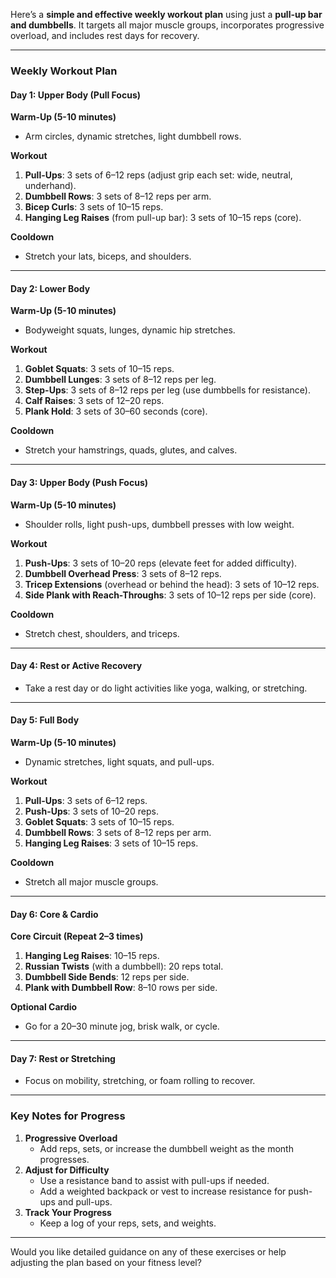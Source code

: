 Here’s a **simple and effective weekly workout plan** using just a **pull-up bar and dumbbells**. It targets all major muscle groups, incorporates progressive overload, and includes rest days for recovery.

---

### **Weekly Workout Plan**

#### **Day 1: Upper Body (Pull Focus)**

**Warm-Up (5-10 minutes)**

- Arm circles, dynamic stretches, light dumbbell rows.

**Workout**

1. **Pull-Ups**: 3 sets of 6–12 reps (adjust grip each set: wide, neutral, underhand).
2. **Dumbbell Rows**: 3 sets of 8–12 reps per arm.
3. **Bicep Curls**: 3 sets of 10–15 reps.
4. **Hanging Leg Raises** (from pull-up bar): 3 sets of 10–15 reps (core).

**Cooldown**

- Stretch your lats, biceps, and shoulders.

---

#### **Day 2: Lower Body**

**Warm-Up (5-10 minutes)**

- Bodyweight squats, lunges, dynamic hip stretches.

**Workout**

1. **Goblet Squats**: 3 sets of 10–15 reps.
2. **Dumbbell Lunges**: 3 sets of 8–12 reps per leg.
3. **Step-Ups**: 3 sets of 8–12 reps per leg (use dumbbells for resistance).
4. **Calf Raises**: 3 sets of 12–20 reps.
5. **Plank Hold**: 3 sets of 30–60 seconds (core).

**Cooldown**

- Stretch your hamstrings, quads, glutes, and calves.

---

#### **Day 3: Upper Body (Push Focus)**

**Warm-Up (5-10 minutes)**

- Shoulder rolls, light push-ups, dumbbell presses with low weight.

**Workout**

1. **Push-Ups**: 3 sets of 10–20 reps (elevate feet for added difficulty).
2. **Dumbbell Overhead Press**: 3 sets of 8–12 reps.
3. **Tricep Extensions** (overhead or behind the head): 3 sets of 10–12 reps.
4. **Side Plank with Reach-Throughs**: 3 sets of 10–12 reps per side (core).

**Cooldown**

- Stretch chest, shoulders, and triceps.

---

#### **Day 4: Rest or Active Recovery**

- Take a rest day or do light activities like yoga, walking, or stretching.

---

#### **Day 5: Full Body**

**Warm-Up (5-10 minutes)**

- Dynamic stretches, light squats, and pull-ups.

**Workout**

1. **Pull-Ups**: 3 sets of 6–12 reps.
2. **Push-Ups**: 3 sets of 10–20 reps.
3. **Goblet Squats**: 3 sets of 10–15 reps.
4. **Dumbbell Rows**: 3 sets of 8–12 reps per arm.
5. **Hanging Leg Raises**: 3 sets of 10–15 reps.

**Cooldown**

- Stretch all major muscle groups.

---

#### **Day 6: Core & Cardio**

**Core Circuit (Repeat 2–3 times)**

1. **Hanging Leg Raises**: 10–15 reps.
2. **Russian Twists** (with a dumbbell): 20 reps total.
3. **Dumbbell Side Bends**: 12 reps per side.
4. **Plank with Dumbbell Row**: 8–10 rows per side.

**Optional Cardio**

- Go for a 20–30 minute jog, brisk walk, or cycle.

---

#### **Day 7: Rest or Stretching**

- Focus on mobility, stretching, or foam rolling to recover.

---

### **Key Notes for Progress**

1. **Progressive Overload**
    - Add reps, sets, or increase the dumbbell weight as the month progresses.
2. **Adjust for Difficulty**
    - Use a resistance band to assist with pull-ups if needed.
    - Add a weighted backpack or vest to increase resistance for push-ups and pull-ups.
3. **Track Your Progress**
    - Keep a log of your reps, sets, and weights.

---

Would you like detailed guidance on any of these exercises or help adjusting the plan based on your fitness level?